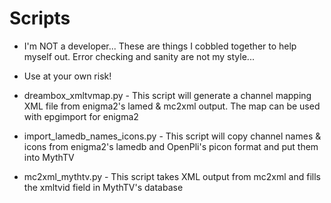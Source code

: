 Scripts
=======
- I'm NOT a developer... These are things I cobbled together to help myself out. Error checking and sanity are not my style...
- Use at your own risk!

- dreambox_xmltvmap.py - This script will generate a channel mapping XML file from enigma2's lamed & mc2xml output.  The map can be used with epgimport for enigma2
- import_lamedb_names_icons.py - This script will copy channel names & icons from enigma2's lamedb and OpenPli's picon format and put them into MythTV
- mc2xml_mythtv.py - This script takes XML output from mc2xml and fills the xmltvid field in MythTV's database

